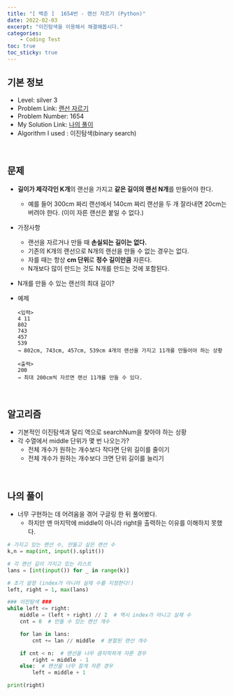 ```yaml
---
title: "[ 백준 ]  1654번 - 랜선 자르기 (Python)"
date: 2022-02-03
excerpt: "이진탐색을 이용해서 해결해봅시다."
categories: 
    - Coding Test
toc: true
toc_sticky: true
---
```




## 기본 정보
- Level: silver 3
- Problem Link: [랜선 자르기](https://www.acmicpc.net/problem/1654)
- Problem Number: 1654
- My Solution Link: [나의 풀이](https://github.com/claire-1125/AlgoStudy/blob/main/baekjoon/BinarySearch/boj_1654.py)
- Algorithm I used : 이진탐색(binary search)

<br/>

## 문제

- **길이가 제각각인 K개**의 랜선을 가지고 **같은 길이의 랜선 N개**를 만들어야 한다.
    - 예를 들어 300cm 짜리 랜선에서 140cm 짜리 랜선을 두 개 잘라내면 20cm는 버려야 한다. (이미 자른 랜선은 붙일 수 없다.)
- 가정사항
    - 랜선을 자르거나 만들 때 **손실되는 길이는 없다.**
    - 기존의 K개의 랜선으로 N개의 랜선을 만들 수 없는 경우는 없다.
    - 자를 때는 항상 **cm 단위**로 **정수 길이만큼** 자른다.
    - N개보다 많이 만드는 것도 N개를 만드는 것에 포함된다.
- N개를 만들 수 있는 랜선의 최대 길이?
- 예제
    
    ```
    <입력>
    4 11
    802
    743
    457
    539
    → 802cm, 743cm, 457cm, 539cm 4개의 랜선을 가지고 11개를 만들어야 하는 상황
    
    <출력>
    200
    → 최대 200cm씩 자르면 랜선 11개를 만들 수 있다.
    ```
    
<br/>

## 알고리즘

- 기본적인 이진탐색과 달리 역으로 searchNum을 찾아야 하는 상황
- 각 수열에서 middle 단위가 몇 번 나오는가?
    - 전체 개수가 원하는 개수보다 작다면 단위 길이를 줄이기
    - 전체 개수가 원하는 개수보다 크면 단위 길이를 늘리기

<br/>

## 나의 풀이

- 너무 구현하는 데 어려움을 겪어 구글링 한 뒤 풀어봤다.
    - 하지만 맨 마지막에 middle이 아니라 right을 출력하는 이유를 이해하지 못했다.

```python
# 가지고 있는 랜선 수, 만들고 싶은 랜선 수
k,n = map(int, input().split())

# 각 랜선 길이 가지고 있는 리스트
lans = [int(input()) for _ in range(k)]

# 초기 설정 (index가 아니라 실제 수를 지정한다!)
left, right = 1, max(lans)

### 이진탐색 ###
while left <= right:
    middle = (left + right) // 2  # 역시 index가 아니고 실제 수
    cnt = 0  # 만들 수 있는 랜선 개수

    for lan in lans:
        cnt += lan // middle  # 분할된 랜선 개수

    if cnt < n:  # 랜선을 너무 큼지막하게 자른 경우
        right = middle - 1
    else:  # 랜선을 너무 잘게 자른 경우
        left = middle + 1

print(right)
```